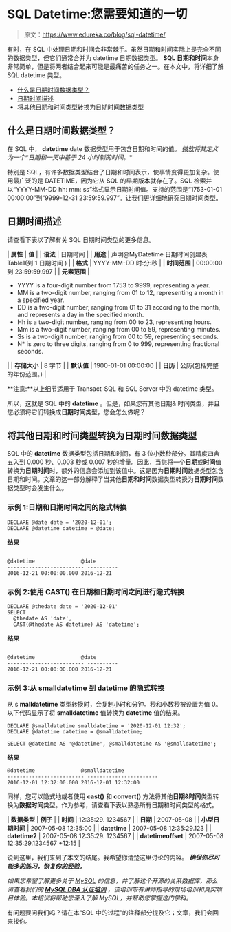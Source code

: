 # SQL Datetime:您需要知道的一切

> 原文：<https://www.edureka.co/blog/sql-datetime/>

有时，在 SQL 中处理日期和时间会非常棘手。虽然日期和时间实际上是完全不同的数据类型，但它们通常合并为 datetime 日期数据类型。 **SQL 日期和时间**本身非常简单，但是将两者结合起来可能是最痛苦的任务之一。在本文中，将详细了解 SQL datetime 类型。

*   [什么是日期时间数据类型？](#datetime)
*   [日期时间描述](#description)
*   [将其他日期和时间类型转换为日期时间数据类型](#converting)

## **什么是日期时间数据类型？**

在 SQL 中， **datetime** date 数据类型用于包含日期和时间的值。 **[微软](https://technet.microsoft.com/en-us/library/ms187819(v=sql.105).aspx)将其定义为一个*日期和一天中基于 24 小时制的时间*。**

特别是 SQL，有许多数据类型结合了日期和时间表示，使事情变得更加复杂。使用最广泛的是 DATETIME，因为它从 SQL 的早期版本就存在了。SQL 检索并以“YYYY-MM-DD hh: mm: ss”格式显示日期时间值。支持的范围是“1753-01-01 00:00:00”到“9999-12-31 23:59:59.997”。让我们更详细地研究日期时间类型。

## **日期时间描述**

请查看下表以了解有关 SQL 日期时间类型的更多信息。

| **属性** | **值** |
| **语法** | 日期时间 |
| **用途** | 声明@MyDatetime 日期时间创建表 Table1(列 1 日期时间 ) |
| **格式** | YYYY-MM-DD 时:分:秒 |
| **时间范围** | 00:00:00 到 23:59:59.997 |
| **元素范围** | 

*   YYYY is a four-digit number from 1753 to 9999, representing a year.
*   MM is a two-digit number, ranging from 01 to 12, representing a month in a specified year.
*   DD is a two-digit number, ranging from 01 to 31 according to the month, and represents a day in the specified month.
*   Hh is a two-digit number, ranging from 00 to 23, representing hours.
*   Mm is a two-digit number, ranging from 00 to 59, representing minutes.
*   Ss is a two-digit number, ranging from 00 to 59, representing seconds.
*   N* is zero to three digits, ranging from 0 to 999, representing fractional seconds.

 |
| **存储大小** | 8 字节 |
| **默认值** | 1900-01-01 00:00:00 |
| **日历** | 公历(包括完整的年份范围。) |

**注意:**以上细节适用于 Transact-SQL 和 SQL Server 中的 datetime 类型。

所以，这就是 SQL 中的 **datetime** 。但是，如果您有其他日期& 时间类型，并且您必须将它们转换成**日期时间**类型，您会怎么做呢？

## **将其他日期和时间类型转换为日期时间数据类型**

SQL 中的 **datetime** 数据类型包括日期和时间，有 3 位小数秒部分。其精度四舍五入到 0.000 秒、0.003 秒或 0.007 秒的增量。因此，当您将一个**日期**或**时间**值转换为**日期时间**时，额外的信息会添加到该值中。这是因为**日期时间**数据类型包含日期和时间。文章的这一部分解释了当其他**日期和时间**数据类型转换为**日期时间**数据类型时会发生什么。

### **示例 1:日期和日期时间之间的隐式转换**

```
DECLARE @date date = '2020-12-01';  
DECLARE @datetime datetime = @date;
```

**结果**

```

@datetime               @date  
------------------------- ----------  
2016-12-21 00:00:00.000 2016-12-21  

```

### **示例 2:使用 CAST()** 在日期和日期时间之间进行隐式转换

```
DECLARE @thedate date = '2020-12-01'
SELECT 
  @thedate AS 'date',
  CAST(@thedate AS datetime) AS 'datetime';
```

**结果**

```

@datetime               @date  
------------------------- ----------  
2016-12-21 00:00:00.000 2016-12-21  

```

### **示例 3:从 smalldatetime 到 datetime 的隐式转换**

从 s **malldatetime** 类型转换时，会复制小时和分钟。秒和小数秒被设置为值 0。以下代码显示了将 **smalldatetime** 值转换为 **datetime** 值的结果。

```
DECLARE @smalldatetime smalldatetime = '2020-12-01 12:32';  
DECLARE @datetime datetime = @smalldatetime;  

SELECT @datetime AS '@datetime', @smalldatetime AS '@smalldatetime'; 
```

**结果**

```
@datetime               @smalldatetime  
------------------------- -----------------------  
2016-12-01 12:32:00.000 2016-12-01 12:32:00 
```

同样，您可以隐式地或者使用 **cast()** 和 **convert()** 方法将其他**日期&时间**类型转换为**数据时间**类型。作为参考，请查看下表以熟悉所有日期和时间类型的格式。

| **数据类型** | **例子** |
| **时间** | 12:35:29\. 1234567 |
| **日期** | 2007-05-08 |
| **小型日期时间** | 2007-05-08 12:35:00 |
| **datetime** | 2007-05-08 12:35:29.123 |
| **datetime2** | 2007-05-08 12:35:29\. 1234567 |
| **datetimeoffset** | 2007-05-08 12:35:29.1234567 +12:15 |

说到这里，我们来到了本文的结尾。我希望你清楚这里讨论的内容。 ***确保你尽可能多的练习，恢复你的经验。***

*如果您希望了解更多关于 [MySQL](https://www.edureka.co/blog/what-is-mysql/) 的信息，并了解这个开源的关系数据库，那么请查看我们的 **[MySQL DBA 认证培训](https://www.edureka.co/mysql-dba)** ，该培训带有讲师指导的现场培训和真实项目体验。本培训将帮助您深入了解 MySQL，并帮助您掌握这门学科。*

有问题要问我们吗？请在本“SQL 中的过程”的注释部分提及它；文章，我们会回来找你。